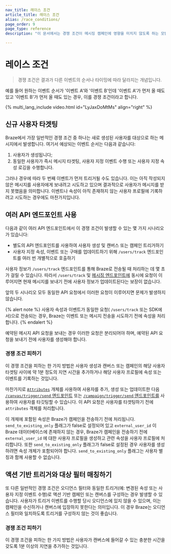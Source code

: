 ```yaml
---
nav_title: 레이스 조건
article_title: 레이스 조건
alias: /race_conditions/
page_order: 9
page_type: reference
description: "이 문서에서는 경쟁 조건이 메시징 캠페인에 영향을 미치지 않도록 하는 모범 사례를 다룹니다."

---
```


# 레이스 조건

> 경쟁 조건은 결과가 다른 이벤트의 순서나 타이밍에 따라 달라지는 개념입니다. 

예를 들어 원하는 이벤트 순서가 '이벤트 A'와 '이벤트 B'인데 '이벤트 A'가 먼저 올 때도 있고 '이벤트 B'가 먼저 올 때도 있는 경우, 이를 경쟁 조건이라고 합니다.

{% multi_lang_include video.html id="LyJaxDoMtMs" align="right" %}

## 신규 사용자 타겟팅

Braze에서 가장 일반적인 경쟁 조건 중 하나는 새로 생성된 사용자를 대상으로 하는 메시지에서 발생합니다. 여기서 예상되는 이벤트 순서는 다음과 같습니다:

1. 사용자가 생성됩니다;
2. 동일한 사용자가 즉시 메시지 타겟팅, 사용자 지정 이벤트 수행 또는 사용자 지정 속성 로깅을 수행합니다.

그러나 경우에 따라 두 번째 이벤트가 먼저 트리거될 수도 있습니다. 이는 아직 작성되지 않은 메시지를 사용자에게 보내려고 시도하고 있으며 결과적으로 사용자가 메시지를 받지 못했음을 의미합니다. 이벤트나 속성이 아직 존재하지 않는 사용자 프로필에 기록하려고 시도하는 경우에도 마찬가지입니다.

## 여러 API 엔드포인트 사용

다음과 같이 여러 API 엔드포인트에서 이 경쟁 조건이 발생할 수 있는 몇 가지 시나리오가 있습니다:

- 별도의 API 엔드포인트를 사용하여 사용자 생성 및 캔버스 또는 캠페인 트리거하기
- 사용자 지정 속성, 이벤트 또는 구매를 업데이트하기 위해 `/users/track` 엔드포인트를 여러 번 개별적으로 호출하기

사용자 정보가 `/users/track` 엔드포인트를 통해 Braze로 전송될 때 처리하는 데 몇 초가 걸릴 수 있습니다. 따라서 `/users/track` 및 [메시징 엔드포인트에][4] 동시에 요청이 이루어지면 현재 메시지를 보내기 전에 사용자 정보가 업데이트된다는 보장이 없습니다.

앞의 두 시나리오 모두 동일한 API 요청에서 이러한 요청이 이루어지면 문제가 발생하지 않습니다.

{% alert note %}
사용자 속성과 이벤트가 동일한 요청( `/users/track` 또는 SDK에서)으로 전송되는 경우, Braze는 이벤트 또는 메시지 전송을 시도하기 전에 속성을 처리합니다.
{% endalert %}

예약된 메시지 API 요청을 보내는 경우 이러한 요청은 분리되어야 하며, 예약된 API 요청을 보내기 전에 사용자를 생성해야 합니다.

### 경쟁 조건 피하기

이 경쟁 조건을 피하는 한 가지 방법은 사용자 생성과 캔버스 또는 캠페인의 해당 사용자 타겟팅 사이에 약 1분 정도의 지연 시간을 추가하거나 해당 사용자 프로필에 속성 또는 이벤트를 기록하는 것입니다.

마찬가지로 [`Attributes`][1] 개체를 사용하여 사용자를 추가, 생성 또는 업데이트한 다음 [`/canvas/trigger/send` 엔드포인트][2] 또는 [`/campaign/trigger/send` 엔드포인트를][3] 사용하여 사용자를 타깃팅할 수 있습니다. 이 API 요청은 사용자를 타겟팅하기 전에 `attributes` 객체를 처리합니다.

이 개체에 포함된 속성은 Braze가 캠페인을 전송하기 전에 처리됩니다. `send_to_existing_only` 플래그가 false로 설정되어 있고 `external_user_id` 이 Braze 데이터베이스에 존재하지 않는 경우, Braze가 캠페인을 전송하기 전에 `external_user_id` 에 대한 사용자 프로필을 생성하고 관련 속성을 사용자 프로필에 처리합니다. 또한 `send_to_existing_only` 플래그가 false로 설정된 경우 사용자를 생성하려면 속성 개체가 포함되어야 합니다. `send_to_existing_only` 플래그는 사용자 별칭과 함께 사용할 수 없습니다.

## 액션 기반 트리거와 대상 필터 매칭하기

또 다른 일반적인 경쟁 조건은 오디언스 필터와 동일한 트리거(예: 변경된 속성 또는 사용자 지정 이벤트 수행)로 액션 기반 캠페인 또는 캔버스를 구성하는 경우 발생할 수 있습니다. 사용자가 트리거 이벤트를 수행할 당시 오디언스에 있지 않을 수 있으며, 이는 캠페인을 수신하거나 캔버스에 입장하지 못한다는 의미입니다. 이 경우 Braze는 오디언스 필터와 일치하도록 트리거를 구성하지 않는 것이 좋습니다. 

### 경쟁 조건 피하기

이 경쟁 조건을 피하는 한 가지 방법은 사용자가 캔버스에 들어갈 수 있는 충분한 시간을 갖도록 1분 이상의 지연을 추가하는 것입니다.

[1]: {{site.baseurl}}/api/objects_filters/user_attributes_object/
[2]: {{site.baseurl}}/api/endpoints/messaging/send_messages/post_send_triggered_canvases/
[3]: {{site.baseurl}}/api/endpoints/messaging/send_messages/post_send_triggered_campaigns/
[4]: {{site.baseurl}}/api/endpoints/messaging/send_messages/post_send_messages/
